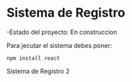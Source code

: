 <h1>Sistema de Registro</h1>
<p>-Estado del proyecto: En construccion</p>
Para jecutar el sistema debes poner:

```npm install react```

Sistema de Registro 2
